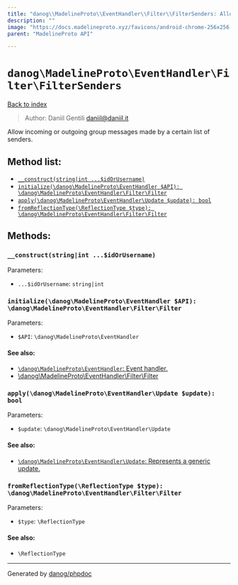 ```yaml
---
title: "danog\\MadelineProto\\EventHandler\\Filter\\FilterSenders: Allow incoming or outgoing group messages made by a certain list of senders."
description: ""
image: "https://docs.madelineproto.xyz/favicons/android-chrome-256x256.png"
parent: "MadelineProto API"

---
```

# `danog\MadelineProto\EventHandler\Filter\FilterSenders`
[Back to index](../../../../index.html)

> Author: Daniil Gentili <daniil@daniil.it>  
  

Allow incoming or outgoing group messages made by a certain list of senders.  




## Method list:
* [`__construct(string|int ...$idOrUsername)`](#__construct-string-int-idorusername)
* [`initialize(\danog\MadelineProto\EventHandler $API): \danog\MadelineProto\EventHandler\Filter\Filter`](#initialize-danog-madelineproto-eventhandler-api-danog-madelineproto-eventhandler-filter-filter)
* [`apply(\danog\MadelineProto\EventHandler\Update $update): bool`](#apply-danog-madelineproto-eventhandler-update-update-bool)
* [`fromReflectionType(\ReflectionType $type): \danog\MadelineProto\EventHandler\Filter\Filter`](#fromreflectiontype-reflectiontype-type-danog-madelineproto-eventhandler-filter-filter)

## Methods:
### `__construct(string|int ...$idOrUsername)`




Parameters:

* `...$idOrUsername`: `string|int`   



### `initialize(\danog\MadelineProto\EventHandler $API): \danog\MadelineProto\EventHandler\Filter\Filter`




Parameters:

* `$API`: `\danog\MadelineProto\EventHandler`   


#### See also: 
* [`\danog\MadelineProto\EventHandler`: Event handler.](../../../../danog/MadelineProto/EventHandler.html)
* [\danog\MadelineProto\EventHandler\Filter\Filter](../../../../danog/MadelineProto/EventHandler/Filter/Filter.html)




### `apply(\danog\MadelineProto\EventHandler\Update $update): bool`




Parameters:

* `$update`: `\danog\MadelineProto\EventHandler\Update`   


#### See also: 
* [`\danog\MadelineProto\EventHandler\Update`: Represents a generic update.](../../../../danog/MadelineProto/EventHandler/Update.html)




### `fromReflectionType(\ReflectionType $type): \danog\MadelineProto\EventHandler\Filter\Filter`




Parameters:

* `$type`: `\ReflectionType`   


#### See also: 
* `\ReflectionType`




---
Generated by [danog/phpdoc](https://phpdoc.daniil.it)
